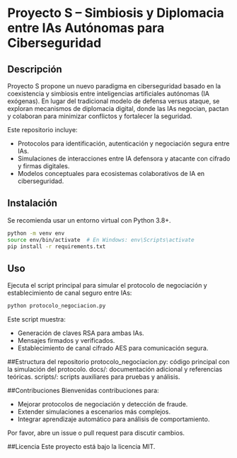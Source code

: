 # Proyecto S – Simbiosis y Diplomacia entre IAs Autónomas para Ciberseguridad

## Descripción

Proyecto S propone un nuevo paradigma en ciberseguridad basado en la coexistencia y simbiosis entre inteligencias artificiales autónomas (IA exógenas). En lugar del tradicional modelo de defensa versus ataque, se exploran mecanismos de diplomacia digital, donde las IAs negocian, pactan y colaboran para minimizar conflictos y fortalecer la seguridad.

Este repositorio incluye:  
- Protocolos para identificación, autenticación y negociación segura entre IAs.  
- Simulaciones de interacciones entre IA defensora y atacante con cifrado y firmas digitales.  
- Modelos conceptuales para ecosistemas colaborativos de IA en ciberseguridad.

## Instalación

Se recomienda usar un entorno virtual con Python 3.8+.

```bash
python -m venv env
source env/bin/activate  # En Windows: env\Scripts\activate
pip install -r requirements.txt
```
## Uso

Ejecuta el script principal para simular el protocolo de negociación y establecimiento de canal seguro entre IAs:

```bash
python protocolo_negociacion.py
```
Este script muestra:
- Generación de claves RSA para ambas IAs.
- Mensajes firmados y verificados.
- Establecimiento de canal cifrado AES para comunicación segura.

##Estructura del repositorio
protocolo_negociacion.py: código principal con la simulación del protocolo.
docs/: documentación adicional y referencias teóricas.
scripts/: scripts auxiliares para pruebas y análisis.

##Contribuciones
Bienvenidas contribuciones para:
- Mejorar protocolos de negociación y detección de fraude.
- Extender simulaciones a escenarios más complejos.
- Integrar aprendizaje automático para análisis de comportamiento.

Por favor, abre un issue o pull request para discutir cambios.

##Licencia
Este proyecto está bajo la licencia MIT.
